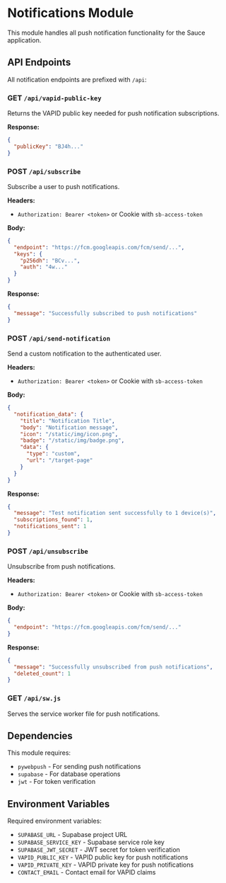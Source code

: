 # Notifications Module

This module handles all push notification functionality for the Sauce application.

## API Endpoints

All notification endpoints are prefixed with `/api`:

### GET `/api/vapid-public-key`
Returns the VAPID public key needed for push notification subscriptions.

**Response:**
```json
{
  "publicKey": "BJ4h..."
}
```

### POST `/api/subscribe`
Subscribe a user to push notifications.

**Headers:**
- `Authorization: Bearer <token>` or Cookie with `sb-access-token`

**Body:**
```json
{
  "endpoint": "https://fcm.googleapis.com/fcm/send/...",
  "keys": {
    "p256dh": "BCv...",
    "auth": "4w..."
  }
}
```

**Response:**
```json
{
  "message": "Successfully subscribed to push notifications"
}
```

### POST `/api/send-notification`
Send a custom notification to the authenticated user.

**Headers:**
- `Authorization: Bearer <token>` or Cookie with `sb-access-token`

**Body:**
```json
{
  "notification_data": {
    "title": "Notification Title",
    "body": "Notification message",
    "icon": "/static/img/icon.png",
    "badge": "/static/img/badge.png",
    "data": {
      "type": "custom",
      "url": "/target-page"
    }
  }
}
```

**Response:**
```json
{
  "message": "Test notification sent successfully to 1 device(s)",
  "subscriptions_found": 1,
  "notifications_sent": 1
}
```

### POST `/api/unsubscribe`
Unsubscribe from push notifications.

**Headers:**
- `Authorization: Bearer <token>` or Cookie with `sb-access-token`

**Body:**
```json
{
  "endpoint": "https://fcm.googleapis.com/fcm/send/..."
}
```

**Response:**
```json
{
  "message": "Successfully unsubscribed from push notifications",
  "deleted_count": 1
}
```

### GET `/api/sw.js`
Serves the service worker file for push notifications.

## Dependencies

This module requires:
- `pywebpush` - For sending push notifications
- `supabase` - For database operations
- `jwt` - For token verification

## Environment Variables

Required environment variables:
- `SUPABASE_URL` - Supabase project URL
- `SUPABASE_SERVICE_KEY` - Supabase service role key
- `SUPABASE_JWT_SECRET` - JWT secret for token verification
- `VAPID_PUBLIC_KEY` - VAPID public key for push notifications
- `VAPID_PRIVATE_KEY` - VAPID private key for push notifications
- `CONTACT_EMAIL` - Contact email for VAPID claims
